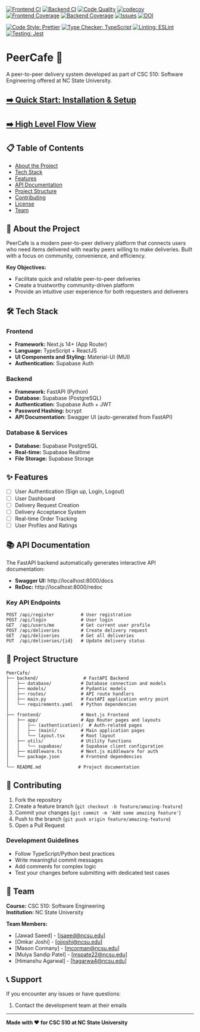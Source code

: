 [![Frontend CI](https://github.com/Jawamegamind/PeerCafe/actions/workflows/frontend-ci.yml/badge.svg)](https://github.com/Jawamegamind/PeerCafe/actions/workflows/frontend-ci.yml)
[![Backend CI](https://github.com/Jawamegamind/PeerCafe/actions/workflows/backend-ci.yml/badge.svg)](https://github.com/Jawamegamind/PeerCafe/actions/workflows/backend-ci.yml)
[![Code Quality](https://github.com/Jawamegamind/PeerCafe/actions/workflows/code-quality.yml/badge.svg)](https://github.com/Jawamegamind/PeerCafe/actions/workflows/code-quality.yml)
[![codecov](https://codecov.io/github/Jawamegamind/PeerCafe/graph/badge.svg?token=C532V373J8)](https://codecov.io/github/Jawamegamind/PeerCafe)
[![Frontend Coverage](https://codecov.io/github/Jawamegamind/PeerCafe/branch/main/graph/badge.svg?flag=frontend&token=C532V373J8)](https://codecov.io/github/Jawamegamind/PeerCafe/tree/main?flags%5B0%5D=frontend)
[![Backend Coverage](https://codecov.io/github/Jawamegamind/PeerCafe/branch/main/graph/badge.svg?flag=backend&token=C532V373J8)](https://codecov.io/github/Jawamegamind/PeerCafe/tree/main?flags%5B0%5D=backend)
[![Issues](https://img.shields.io/github/issues/Jawamegamind/PeerCafe)](https://github.com/Jawamegamind/PeerCafe/issues)
[![DOI](https://zenodo.org/badge/1069984936.svg)](https://doi.org/10.5281/zenodo.17420477)

<!-- Frontend Code Quality Tool Badges -->
[![Code Style: Prettier](https://img.shields.io/badge/code_style-prettier-ff69b4.svg)](https://github.com/prettier/prettier)
[![Type Checker: TypeScript](https://img.shields.io/badge/type_checker-typescript-blue)](https://www.typescriptlang.org/)
[![Linting: ESLint](https://img.shields.io/badge/linting-eslint-4b32c3)](https://eslint.org/)
[![Testing: Jest](https://img.shields.io/badge/testing-jest-red)](https://jestjs.io/)

# PeerCafe 🚀

A peer-to-peer delivery system developed as part of CSC 510: Software Engineering offered at NC State University.

## [➡️ Quick Start: Installation & Setup](./INSTALL.md)

## [➡️ High Level Flow View](./docs/Flow.md)

## 📋 Table of Contents

- [About the Project](#about-the-project)
- [Tech Stack](#tech-stack)
- [Features](#features)
- [API Documentation](#api-documentation)
- [Project Structure](#project-structure)
- [Contributing](#contributing)
- [License](#license)
- [Team](#team)

## 🎯 About the Project

PeerCafe is a modern peer-to-peer delivery platform that connects users who need items delivered with nearby peers willing to make deliveries. Built with a focus on community, convenience, and efficiency.

**Key Objectives:**
- Facilitate quick and reliable peer-to-peer deliveries
- Create a trustworthy community-driven platform
- Provide an intuitive user experience for both requesters and deliverers

## 🛠 Tech Stack

### Frontend
- **Framework:** Next.js 14+ (App Router)
- **Language:** TypeScript + ReactJS
- **UI Components and Styling:** Material-UI (MUI)
- **Authentication:** Supabase Auth

### Backend
- **Framework:** FastAPI (Python)
- **Database:** Supabase (PostgreSQL)
- **Authentication:** Supabase Auth + JWT
- **Password Hashing:** bcrypt
- **API Documentation:** Swagger UI (auto-generated from FastAPI)

### Database & Services
- **Database:** Supabase PostgreSQL
- **Real-time:** Supabase Realtime
- **File Storage:** Supabase Storage

## ✨ Features

- [ ] User Authentication (Sign up, Login, Logout)
- [ ] User Dashboard
- [ ] Delivery Request Creation
- [ ] Delivery Acceptance System
- [ ] Real-time Order Tracking
- [ ] User Profiles and Ratings

## 📚 API Documentation

The FastAPI backend automatically generates interactive API documentation:

- **Swagger UI:** http://localhost:8000/docs
- **ReDoc:** http://localhost:8000/redoc

### Key API Endpoints

```
POST /api/register          # User registration
POST /api/login             # User login
GET  /api/users/me          # Get current user profile
POST /api/deliveries        # Create delivery request
GET  /api/deliveries        # Get all deliveries
PUT  /api/deliveries/{id}   # Update delivery status
```

## 📁 Project Structure

```
PeerCafe/
├── backend/                 # FastAPI Backend
│   ├── database/           # Database connection and models
│   ├── models/             # Pydantic models
│   ├── routes/             # API route handlers
│   ├── main.py             # FastAPI application entry point
│   └── requirements.yaml   # Python dependencies
│
├── frontend/               # Next.js Frontend
│   ├── app/                # App Router pages and layouts
│   │   ├── (authentication)/  # Auth-related pages
│   │   ├── (main)/         # Main application pages
│   │   └── layout.tsx      # Root layout
│   ├── utils/              # Utility functions
│   │   └── supabase/       # Supabase client configuration
│   ├── middleware.ts       # Next.js middleware for auth
│   └── package.json        # Frontend dependencies
│
└── README.md              # Project documentation
```

## 🤝 Contributing

1. Fork the repository
2. Create a feature branch (`git checkout -b feature/amazing-feature`)
3. Commit your changes (`git commit -m 'Add some amazing feature'`)
4. Push to the branch (`git push origin feature/amazing-feature`)
5. Open a Pull Request

### Development Guidelines

- Follow TypeScript/Python best practices
- Write meaningful commit messages
- Add comments for complex logic
- Test your changes before submitting with dedicated test cases

<!-- ## 📄 License

This project is licensed under the MIT License - see the [LICENSE](LICENSE) file for details. -->

## 👥 Team

**Course:** CSC 510: Software Engineering  
**Institution:** NC State University

**Team Members:**
- [Jawad Saeed] - [jsaeed@ncsu.edu]
- [Omkar Joshi] - [ojjoshi@ncsu.edu]
- [Mason Cormany] - [mcorman@ncsu.edu]
- [Mulya Sandip Patel] - [mspate22@ncsu.edu]
- [Himanshu Agarwal] - [hagarwa4@ncsu.edu]

## 📞 Support

If you encounter any issues or have questions:

1. Contact the development team at their emails

---

**Made with ❤️ for CSC 510 at NC State University**
